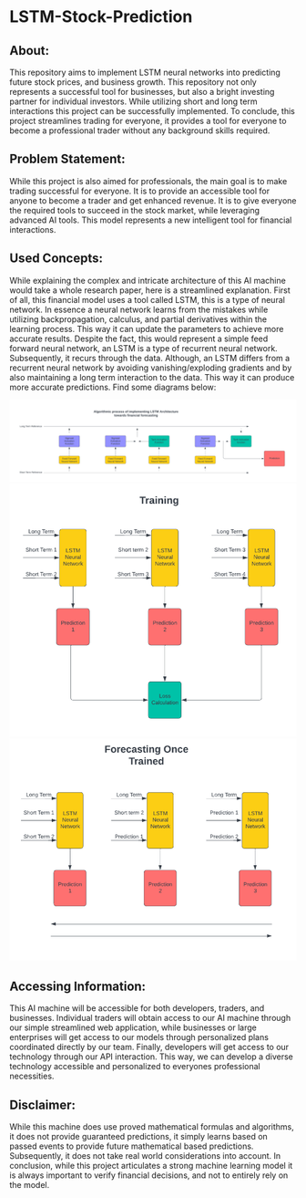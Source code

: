 # LSTM-Stock-Prediction

## About:
This repository aims to implement LSTM neural networks into predicting future stock prices, and business growth. This repository not only represents a successful tool for businesses, but also a bright investing partner for individual investors. While utilizing short and long term interactions this project can be successfully implemented. To conclude, this project streamlines trading for everyone, it provides a tool for everyone to become a professional trader without any background skills required.

## Problem Statement:
While this project is also aimed for professionals, the main goal is to make trading successful for everyone. It is to provide an accessible tool for anyone to become a trader and get enhanced revenue. It is to give everyone the required tools to succeed in the stock market, while leveraging advanced AI tools. This model represents a new intelligent tool for financial interactions.

## Used Concepts:
While explaining the complex and intricate architecture of this AI machine would take a whole research paper, here is a streamlined explanation. First of all, this financial model uses a tool called LSTM, this is a type of neural network. In essence a neural network learns from the mistakes while utilizing backpropagation, calculus, and partial derivatives within the learning process. This way it can update the parameters to achieve more accurate results. Despite the fact, this would represent a simple feed forward neural network, an LSTM is a type of recurrent neural network. Subsequently, it recurs through the data. Although, an LSTM differs from a recurrent neural network by avoiding vanishing/exploding gradients and by also maintaining a long term interaction to the data. This way it can produce more accurate predictions. Find some diagrams below: 

![Alt text](Algorithmic-Diagrams/LSTM.png)
![Alt text](Algorithmic-Diagrams/Training.png)
![Alt text](Algorithmic-Diagrams/Forecasting.png)

## Accessing Information:
This AI machine will be accessible for both developers, traders, and businesses. Individual traders will obtain access to our AI machine through our simple streamlined web application, while businesses or large enterprises will get access to our models through personalized plans coordinated directly by our team. Finally, developers will get access to our technology through our API interaction. This way, we can develop a diverse technology accessible and personalized to everyones professional necessities.

## Disclaimer:
While this machine does use proved mathematical formulas and algorithms, it does not provide guaranteed predictions, it simply learns based on passed events to provide future mathematical based predictions. Subsequently, it does not take real world considerations into account. In conclusion, while this project articulates a strong machine learning model it is always important to verify financial decisions, and not to entirely rely on the model.



